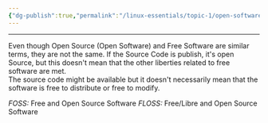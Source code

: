 ```yaml
---
{"dg-publish":true,"permalink":"/linux-essentials/topic-1/open-software/","dgPassFrontmatter":true}
---
```


---
Even though Open Source (Open Software) and Free Software are similar terms, they are not the same. If the Source Code is publish, it's open Source, but this doesn't mean that the other liberties related to free software are met.  
The source code might be available but it doesn't necessarily mean that the software is free to distribute or free to modify.

_FOSS:_ Free and Open Source Software
_FLOSS:_ Free/Libre and Open Source Software